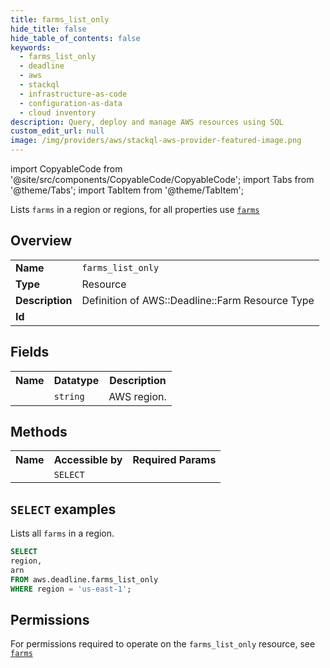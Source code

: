 ```yaml
---
title: farms_list_only
hide_title: false
hide_table_of_contents: false
keywords:
  - farms_list_only
  - deadline
  - aws
  - stackql
  - infrastructure-as-code
  - configuration-as-data
  - cloud inventory
description: Query, deploy and manage AWS resources using SQL
custom_edit_url: null
image: /img/providers/aws/stackql-aws-provider-featured-image.png
---
```


import CopyableCode from '@site/src/components/CopyableCode/CopyableCode';
import Tabs from '@theme/Tabs';
import TabItem from '@theme/TabItem';

Lists <code>farms</code> in a region or regions, for all properties use <a href="/providers/aws/serviceName/farms/"><code>farms</code></a>

## Overview
<table><tbody>
<tr><td><b>Name</b></td><td><code>farms_list_only</code></td></tr>
<tr><td><b>Type</b></td><td>Resource</td></tr>
<tr><td><b>Description</b></td><td>Definition of AWS::Deadline::Farm Resource Type</td></tr>
<tr><td><b>Id</b></td><td><CopyableCode code="aws.deadline.farms_list_only" /></td></tr>
</tbody></table>

## Fields
<table><tbody><tr><th>Name</th><th>Datatype</th><th>Description</th></tr><tr><td><CopyableCode code="region" /></td><td><code>string</code></td><td>AWS region.</td></tr>
</tbody></table>

## Methods

<table><tbody>
  <tr>
    <th>Name</th>
    <th>Accessible by</th>
    <th>Required Params</th>
  </tr>
  <tr>
    <td><CopyableCode code="list_resources" /></td>
    <td><code>SELECT</code></td>
    <td><CopyableCode code="region" /></td>
  </tr>
</tbody></table>

## `SELECT` examples
Lists all <code>farms</code> in a region.
```sql
SELECT
region,
arn
FROM aws.deadline.farms_list_only
WHERE region = 'us-east-1';
```


## Permissions

For permissions required to operate on the <code>farms_list_only</code> resource, see <a href="/providers/aws/deadline/farms/#permissions"><code>farms</code></a>

